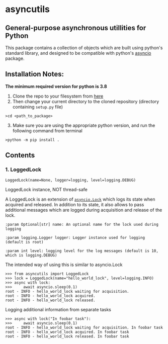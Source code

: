 # asyncutils
## General-purpose asynchronous utillities for Python

This package contains a collection of objects which are built using python's standard library, and designed to be compatible with python's [asyncio](https://docs.python.org/3/library/asyncio.html) package.

## Installation Notes:

**The minimum required version for python is 3.8**

1. Clone the repo to your filesystem from [here](https://github.com/fR0zTy/asyncutils)
2. Then change your current directory to the cloned repository (directory containing `setup.py` file)
```
>cd <path_to_package>
```

3. Make sure you are using the appropriate python version, and run the following command from terminal

```
>python -m pip install .
```

## Contents

### 1. LoggedLock

`LoggedLock(name=None, logger=logging, level=logging.DEBUG)`

LoggedLock instance, NOT thread-safe

A LoggedLock is an extension of [`asyncio.Lock`](https://docs.python.org/3/library/asyncio-sync.html#asyncio.Lock) which logs its state when
acquired and released. In addition to its state, it also allows to pass
additional messages which are logged during acquisition and release of
the lock.


`:param Optional[str] name: An optional name for the lock used during logging`

`:param logging.Logger logger: Logger instance used for logging (default is root)`

`:param int level: logging level for the log messages (default is 10, which is logging.DEBUG)`


The intended way of using this is similar to asyncio.Lock
```
>>> from asyncutils import LoggedLock
>>> lock = LoggedLock(name="hello_world_lock", level=logging.INFO)
>>> async with lock:
>>>     await asyncio.sleep(0.1)
root - INFO - hello_world_lock waiting for acquisition.
root - INFO - hello_world_lock acquired.
root - INFO - hello_world_lock released.
```

Logging additional information from separate tasks

```
>>> async with lock("In foobar task"):
>>>     await asyncio.sleep(0.1)
root - INFO - hello_world_lock waiting for acquisition. In foobar task
root - INFO - hello_world_lock acquired. In foobar task
root - INFO - hello_world_lock released. In foobar task
```

